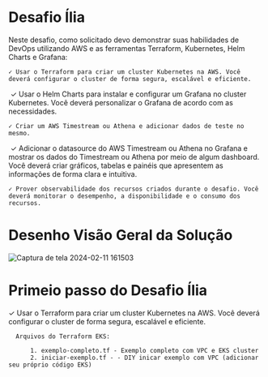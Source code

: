 # Desafio Ília

Neste desafio, como solicitado devo demonstrar suas habilidades de DevOps utilizando AWS e as ferramentas Terraform, Kubernetes, Helm Charts e Grafana​:

    ​✓ Usar o Terraform para criar um cluster Kubernetes na AWS. Você deverá configurar o cluster de forma ​segura, escalável e eficiente.​
​
    ✓ Usar o Helm Charts para instalar e configurar um Grafana no cluster Kubernetes. Você deverá​ personalizar o Grafana de acordo com as necessidades.​

    ​✓ Criar um AWS Timestream ou Athena e adicionar dados de teste no mesmo.​
​
    ✓ Adicionar o datasource do AWS Timestream ou Athena no Grafana e mostrar os dados do Timestream ou ​Athena por meio de algum dashboard. Você deverá criar gráficos, tabelas e painéis que apresentem 
      as informações de forma​ clara e intuitiva.​

    ​✓ Prover observabilidade dos recursos criados durante o desafio. Você deverá monitorar o desempenho, a​ disponibilidade e o consumo dos recursos.​

# Desenho Visão Geral da Solução

![Captura de tela 2024-02-11 161503](https://github.com/crisbol27091973/desafioilia/assets/48601776/31479efb-aee5-4c56-a9f9-f2d085d15e2b)


# Primeio passo do Desafio Ília

​✓ Usar o Terraform para criar um cluster Kubernetes na AWS. Você deverá configurar o cluster de forma ​segura, escalável e eficiente.​

      Arquivos do Terraform EKS:

          1. exemplo-completo.tf - Exemplo completo com VPC e EKS cluster
          2. iniciar-exemplo.tf - - DIY inicar exemplo com VPC (adicionar seu próprio código EKS)


